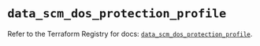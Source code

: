 # `data_scm_dos_protection_profile`

Refer to the Terraform Registry for docs: [`data_scm_dos_protection_profile`](https://registry.terraform.io/providers/paloaltonetworks/scm/1.0.2/docs/data-sources/dos_protection_profile).
